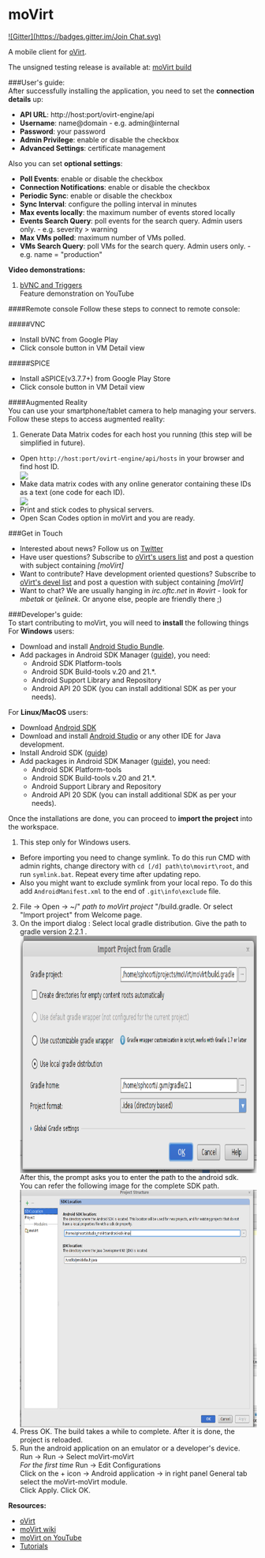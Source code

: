 moVirt
======
[![Gitter](https://badges.gitter.im/Join Chat.svg)](https://gitter.im/matobet/moVirt?utm_source=badge&utm_medium=badge&utm_campaign=pr-badge&utm_content=badge)

A mobile client for [oVirt](http://www.ovirt.org). 

The unsigned testing release is available at: [moVirt build](https://github.com/matobet/moVirt/blob/master/moVirt/moVirt-debug.apk?raw=true)

###User's guide:    
After successfully installing the application, you need to set the **connection details** up:

* **API URL**: http://host:port/ovirt-engine/api
* **Username**: name@domain - e.g. admin@internal
* **Password**: your password
* **Admin Privilege**: enable or disable the checkbox
* **Advanced Settings**: certificate management

Also you can set **optional settings**:

* **Poll Events**: enable or disable the checkbox
* **Connection Notifications**: enable or disable the checkbox
* **Periodic Sync**: enable or disable the checkbox
* **Sync Interval**: configure the polling interval in minutes
* **Max events locally**: the maximum number of events stored locally  
* **Events Search Query**: poll events for the search query. Admin users only. - e.g. severity > warning  
* **Max VMs polled**: maximum number of VMs polled.  
* **VMs Search Query**: poll VMs for the search query. Admin users only. - e.g. name = "production"   

**Video demonstrations:**

1. [bVNC and Triggers](https://www.youtube.com/watch?v=QnD9v70oefA)  
    Feature demonstration on YouTube

####Remote console
Follow these steps to connect to remote console:

#####VNC
* Install bVNC from Google Play
* Click console button in VM Detail view

#####SPICE
* Install aSPICE(v3.7.7+) from Google Play Store
* Click console button in VM Detail view

####Augmented Reality  
You can use your smartphone/tablet camera to help managing your servers. Follow these steps to access augmented reality:

1. Generate Data Matrix codes for each host you running (this step will be simplified in future).
  * Open `http://host:port/ovirt-engine/api/hosts` in your browser and find host ID.  
    <img src = https://github.com/matobet/moVirt/blob/master/images/data_matrix_guide/Screenshot_1.jpg align="center">
  * Make data matrix codes with any online generator containing these IDs as a text (one code for each ID).  
    <img src = https://github.com/matobet/moVirt/blob/master/images/data_matrix_guide/Screenshot_2.jpg align="center">
  * Print and stick codes to physical servers.
  * Open Scan Codes option in moVirt and you are ready.

###Get in Touch
* Interested about news? Follow us on [Twitter](https://twitter.com/mobileOvirt)
* Have user questions? Subscribe to [oVirt's users list](http://lists.ovirt.org/mailman/listinfo/users) and post a question with subject containing *[moVirt]*
* Want to contribute? Have development oriented questions? Subscribe to [oVirt's devel list](http://lists.ovirt.org/mailman/listinfo/devel) and post a question with subject containing *[moVirt]*
* Want to chat? We are usually hanging in *irc.oftc.net* in *#ovirt* - look for *mbetak* or *tjelinek*. Or anyone else, people are friendly there ;)

###Developer's guide:        
To start contributing to moVirt, you will need to **install** the following things  
For **Windows** users:

* Download and install [Android Studio Bundle](http://developer.android.com/sdk/index.html).
* Add packages in Android SDK Manager ([guide](http://developer.android.com/sdk/installing/adding-packages.html)), you need:
  * Android SDK Platform-tools
  * Android SDK Build-tools v.20 and 21.*.
  * Android Support Library and Repository
  * Android API 20 SDK (you can install additional SDK as per your needs).

For **Linux/MacOS** users:

* Download [Android SDK](http://developer.android.com/sdk/index.html#Other)
* Download and install [Android Studio](http://developer.android.com/sdk/index.html#Other) or any other IDE for Java development.
* Install Android SDK ([guide](http://developer.android.com/sdk/installing/adding-packages.html))
* Add packages in Android SDK Manager ([guide](http://developer.android.com/sdk/installing/adding-packages.html)), you need:
  * Android SDK Platform-tools
  * Android SDK Build-tools v.20 and 21.*.
  * Android Support Library and Repository
  * Android API 20 SDK (you can install additional SDK as per your needs).

Once the installations are done, you can proceed to **import the project** into the workspace.

1. This step only for Windows users.
  * Before importing you need to change symlink. To do this run CMD with admin rights, change directory with `cd [/d] path\to\movirt\root`, and run `symlink.bat`. Repeat every time after updating repo.
  * Also you might want to exclude symlink from your local repo. To do this add `AndroidManifest.xml` to the end of `.git\info\exclude` file.
2. File -> Open -> ~/" *path to moVirt project* "/build.gradle. Or select "Import project" from Welcome page.  
3. On the import dialog : Select local gradle distribution. Give the path to gradle version 2.2.1 .      
   <img src = https://github.com/matobet/moVirt/blob/master/images/import_project.png align="center" height = "480px" width="640px">    
   After this, the prompt asks you to enter the path to the android sdk.  
   You can refer the following image for the complete SDK path.    
   <img src = https://github.com/matobet/moVirt/blob/master/images/sdk_location.png align="center" height = "480px" width="640px">    
4. Press OK. The build takes a while to complete. After it is done, the project is reloaded.  
5. Run the android application on an emulator or a developer's device.  
    Run -> Run -> Select moVirt-moVirt   
      *For the first time* Run -> Edit Configurations  
      Click on the + icon -> Android application -> in right panel General tab select the moVirt-moVirt module.  
      Click Apply. Click OK.  

**Resources:**

* [oVirt](http://www.ovirt.org)
* [moVirt wiki](http://www.ovirt.org/Project_moVirt)
* [moVirt on YouTube](https://www.youtube.com/channel/UCX2a6qOrCrUYGQCGLlHz2-A)
* [Tutorials](https://github.com/matobet/moVirt/tree/master/tutorials/README.md)
